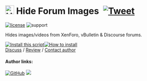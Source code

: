 # <picture><source media="(prefers-color-scheme: light)" srcset="https://i.imgur.com/TABwyUq.png"><img width=28 alt="Hide Forum Images logo" src="https://i.imgur.com/EuMNOTX.png"></picture> Hide Forum Images &nbsp;[![Tweet](https://img.shields.io/twitter/url/http/shields.io.svg?style=social)](https://twitter.com/intent/tweet?text=Just%20discovered%20this%20epic%20userscript!&url=https://github.com/adamlui/userscripts/tree/master/hide-forum-images&hashtags=greasemonkey,userscripts,javascript)

[![license](https://img.shields.io/badge/License-MIT-green.svg)](LICENSE.md)
![support](https://img.shields.io/badge/Support-Chrome|Firefox|Edge|Safari|Opera-989898.svg) 

Hides images/videos from XenForo, vBulletin & Discourse forums.

<a href="https://greasyfork.org/en/scripts/12639-hide-forum-images"><img alt="Install this script" src="https://cdn.jsdelivr.net/gh/adamlui/userscripts@latest/media/images/buttons/greasy-fork/install-button.svg"></a><a href="https://greasyfork.org/en/help/installing-user-scripts" target="_blank"><img alt="How to install" title="How to install" src="https://cdn.jsdelivr.net/gh/adamlui/userscripts@latest/media/images/buttons/greasy-fork/help-button.svg"></a>
<br>
[Discuss](https://github.com/adamlui/userscripts/discussions) /
[Review](https://greasyfork.org/en/scripts/12639/feedback#post-discussion) /
[Contact author](https://elonsucks.org/@adam)

#### Author links:

[![GitHub](https://img.shields.io/github/followers/adamlui?label=Follow%20%40adamlui&style=social)](https://github.com/adamlui)
<a href="https://elonsucks.org/@adam" target="_blank"><img align="bottom" src="https://img.shields.io/mastodon/follow/109387703022229926?domain=https%3A%2F%2Felonsucks.org&style=social"></a>

